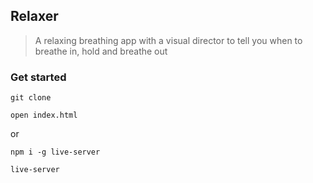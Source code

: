 ## Relaxer

> A relaxing breathing app with a visual director to tell you when to breathe in, hold and breathe out

### Get started

```shell script
git clone
```
```shell script
open index.html
```
or
```shell script
npm i -g live-server
```
```shell script
live-server
```
